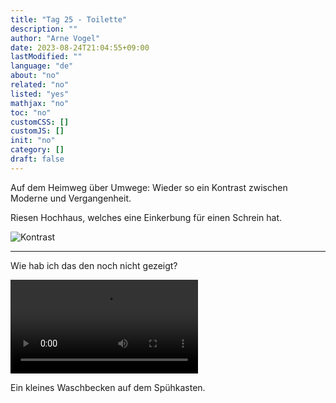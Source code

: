 ```yaml
---
title: "Tag 25 - Toilette"
description: ""
author: "Arne Vogel"
date: 2023-08-24T21:04:55+09:00
lastModified: ""
language: "de"
about: "no"
related: "no"
listed: "yes"
mathjax: "no"
toc: "no"
customCSS: []
customJS: []
init: "no"
category: []
draft: false
---
```


Auf dem Heimweg über Umwege:
Wieder so ein Kontrast zwischen Moderne und Vergangenheit.

Riesen Hochhaus, welches eine Einkerbung für einen Schrein hat.

![Kontrast](kontrast.jpg)

---

Wie hab ich das den noch nicht gezeigt?

<video controls src="toilette.mp4"></video>

Ein kleines Waschbecken auf dem Spühkasten.
